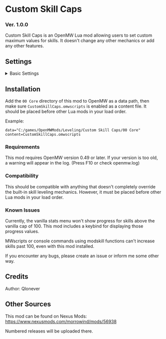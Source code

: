 # Custom Skill Caps
### Ver. 1.0.0
Custom Skill Caps is an OpenMW Lua mod allowing users to set custom maximum values for skills. It doesn't change any other mechanics or add any other features.

## Settings
<Details>
<Summary>Basic Settings</Summary>

### Skill Progress Menu Key
Shows a menu containing the current progress of all skills. Needed to view progress for skills above the vanilla cap of 100.
### Skill Capping Method
Skills have a configurable maximum value that they cannot be raised above. If set to 0, the corresponding skill can be raised infinitely.

This setting decides whether skills will share one maximum value, use differing maximums if they belong to your character's class, or use completely unique maximums. (Default: Shared)
### Shared/Major/Minor/Misc./Unique Skill Caps
(Default: All 0)
</Details>

## Installation
Add the `00 Core` directory of this mod to OpenMW as a data path, then make sure `CustomSkillCaps.omwscripts` is enabled as a content file. It should be placed before other Lua mods in your load order.

Example:
```
data="C:/games/OpenMWMods/Leveling/Custom Skill Caps/00 Core"
content=CustomSkillCaps.omwscripts
```
### Requirements
This mod requires OpenMW version 0.49 or later. If your version is too old, a warning will appear in the log. (Press F10 or check openmw.log)
### Compatibility
This should be compatible with anything that doesn't completely override the built-in skill leveling mechanics. However, it must be placed before other Lua mods in your load order.
### Known Issues
Currently, the vanilla stats menu won't show progress for skills above the vanilla cap of 100. This mod includes a keybind for displaying those progress values.

MWscripts or console commands using modskill functions can't increase skills past 100, even with this mod installed.

If you encounter any bugs, please create an issue or inform me some other way.
## Credits
Author: Qlonever

## Other Sources
This mod can be found on Nexus Mods: https://www.nexusmods.com/morrowind/mods/56938

Numbered releases will be uploaded there.
